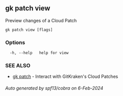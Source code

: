## gk patch view

Preview changes of a Cloud Patch

```
gk patch view [flags]
```

### Options

```
  -h, --help   help for view
```

### SEE ALSO

* [gk patch](gk_patch.md)	 - Interact with GitKraken's Cloud Patches

###### Auto generated by spf13/cobra on 6-Feb-2024
